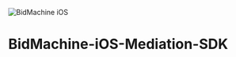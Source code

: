 ![BidMachine iOS](https://appodeal-ios.s3-us-west-1.amazonaws.com/docs/bidmachine.png)
# BidMachine-iOS-Mediation-SDK